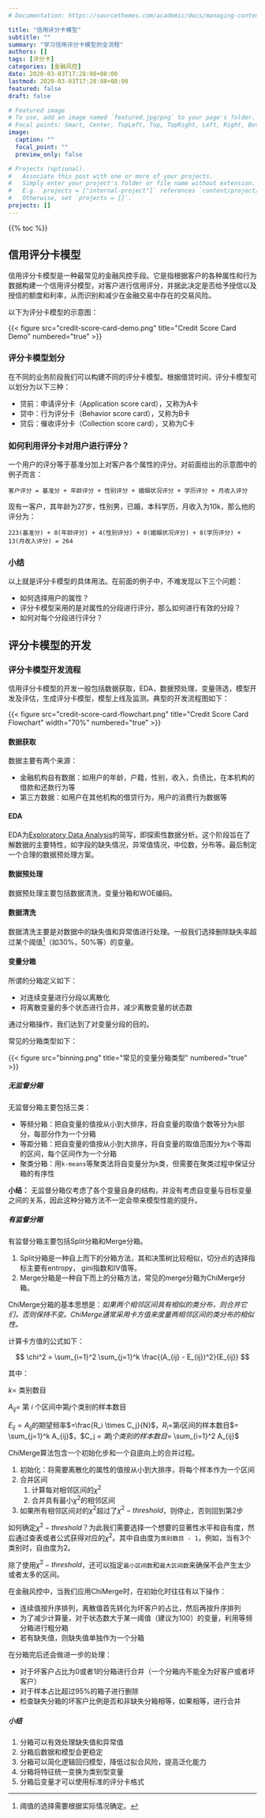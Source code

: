 ```yaml
---
# Documentation: https://sourcethemes.com/academic/docs/managing-content/

title: "信用评分卡模型"
subtitle: ""
summary: "学习信用评分卡模型的全流程"
authors: []
tags: [评分卡]
categories: [金融风控]
date: 2020-03-03T17:28:08+08:00
lastmod: 2020-03-03T17:28:08+08:00
featured: false
draft: false

# Featured image
# To use, add an image named `featured.jpg/png` to your page's folder.
# Focal points: Smart, Center, TopLeft, Top, TopRight, Left, Right, BottomLeft, Bottom, BottomRight.
image:
  caption: ""
  focal_point: ""
  preview_only: false

# Projects (optional).
#   Associate this post with one or more of your projects.
#   Simply enter your project's folder or file name without extension.
#   E.g. `projects = ["internal-project"]` references `content/project/deep-learning/index.md`.
#   Otherwise, set `projects = []`.
projects: []
---
```

{{% toc %}}

## 信用评分卡模型

信用评分卡模型是一种最常见的金融风控手段。它是指根据客户的各种属性和行为数据构建一个信用评分模型，对客户进行信用评分，并据此决定是否给予授信以及授信的额度和利率，从而识别和减少在金融交易中存在的交易风险。

以下为评分卡模型的示意图：

{{< figure src="credit-score-card-demo.png" title="Credit Score Card Demo" numbered="true" >}}


### 评分卡模型划分

在不同的业务阶段我们可以构建不同的评分卡模型。根据借贷时间，评分卡模型可以划分为以下三种：

- 贷前：申请评分卡（Application score card），又称为A卡
- 贷中：行为评分卡（Behavior score card），又称为B卡
- 贷后：催收评分卡（Collection score card），又称为C卡

### 如何利用评分卡对用户进行评分？

一个用户的评分等于基准分加上对客户各个属性的评分。对前面给出的示意图中的例子而言：

```
客户评分 = 基准分 + 年龄评分 + 性别评分 + 婚姻状况评分 + 学历评分 + 月收入评分
```

现有一客户，其年龄为27岁，性别男，已婚，本科学历，月收入为10k，那么他的评分为：

```
223(基准分) + 8(年龄评分) + 4(性别评分) + 8(婚姻状况评分) + 8(学历评分) + 13(月收入评分) = 264
```

### 小结

以上就是评分卡模型的具体用法。在前面的例子中，不难发现以下三个问题：

- 如何选择用户的属性？
- 评分卡模型采用的是对属性的分段进行评分，那么如何进行有效的分段？
- 如何对每个分段进行评分？

## 评分卡模型的开发

### 评分卡模型开发流程

信用评分卡模型的开发一般包括数据获取，EDA，数据预处理，变量筛选，模型开发及评估，生成评分卡模型，模型上线及监测。典型的开发流程图如下：

{{< figure src="credit-score-card-flowchart.png" title="Credit Score Card Flowchart" width="70%" numbered="true" >}}

#### 数据获取

数据主要有两个来源：

- 金融机构自有数据：如用户的年龄，户籍，性别，收入，负债比，在本机构的借款和还款行为等
- 第三方数据：如用户在其他机构的借贷行为，用户的消费行为数据等

#### EDA

EDA为[Exploratory Data Analysis](https://en.wikipedia.org/wiki/Exploratory_data_analysis)的简写，即探索性数据分析。这个阶段旨在了解数据的主要特性，如字段的缺失情况，异常值情况，中位数，分布等。最后制定一个合理的数据预处理方案。

#### 数据预处理

数据预处理主要包括数据清洗，变量分箱和WOE编码。

#### 数据清洗

数据清洗主要是对数据中的缺失值和异常值进行处理。一般我们选择删除缺失率超过某个阈值[^1]（如30%，50%等）的变量。

[^1]: 阈值的选择需要根据实际情况确定。

#### 变量分箱

所谓的分箱定义如下：

- 对连续变量进行分段以离散化
- 将离散变量的多个状态进行合并，减少离散变量的状态数

通过分箱操作，我们达到了对变量分段的目的。

常见的分箱类型如下：

{{< figure src="binning.png" title="常见的变量分箱类型" numbered="true" >}}

##### 无监督分箱

无监督分箱主要包括三类：

- 等频分箱：把自变量的值按从小到大排序，将自变量的取值个数等分为`k`部分，每部分作为一个分箱
- 等距分箱：把自变量的值按从小到大排序，将自变量的取值范围分为`k`个等距的区间，每个区间作为一个分箱
- 聚类分箱：用`k-means`等聚类法将自变量分为`k`类，但需要在聚类过程中保证分箱的有序性

**小结：** 无监督分箱仅考虑了各个变量自身的结构，并没有考虑自变量与目标变量之间的关系，因此这种分箱方法不一定会带来模型性能的提升。

##### 有监督分箱

有监督分箱主要包括Split分箱和Merge分箱。

1. Split分箱是一种自上而下的分箱方法，其和决策树比较相似，切分点的选择指标主要有entropy， gini指数和IV值等。
2. Merge分箱是一种自下而上的分箱方法，常见的merge分箱为ChiMerge分箱。

ChiMerge分箱的基本思想是：*如果两个相邻区间具有相似的类分布，则合并它们，否则保持不变。ChiMerge通常采用卡方值来度量两相邻区间的类分布的相似性。*

计算卡方值的公式如下：

$$
\chi^2 = \sum_{i=1}^2 \sum_{j=1}^k \frac{(A_{ij} - E_{ij})^2}{E_{ij}}
$$

其中：

$k =$ 类别数目

$A_{ij} =$ 第 $i$ 个区间中第$j$个类别的样本数目

$E_{ij} = A_{ij}$的期望频率$=\frac{R_i \times C_j}{N}$，$R_i =$第$i$区间的样本数目$= \sum_{j=1}^k A_{ij}$，$C_j = $第$j$个类别的样本数目$= \sum_{i=1}^2 A_{ij}$

ChiMerge算法包含一个初始化步和一个自底向上的合并过程。

1. 初始化：将需要离散化的属性的值按从小到大排序，将每个样本作为一个区间
2. 合并区间
    1. 计算每对相邻区间的$\chi^2$
    2. 合并具有最小$\chi^2$的相邻区间
3. 如果所有相邻区间对的$\chi^2$超过了$\chi^2-threshold$，则停止，否则回到第2步

如何确定$\chi^2-threshold$？为此我们需要选择一个想要的显著性水平和自有度，然后通过查表或者公式获得对应的$\chi^2$。其中自由度为`类别数目 - 1`，例如，当有3个类别时，自由度为2。

除了使用$\chi^2-threshold$，还可以指定`最小区间数`和`最大区间数`来确保不会产生太少或者太多的区间。

在金融风控中，当我们应用ChiMerge时，在初始化时往往有以下操作：

- 连续值按升序排列，离散值首先转化为坏客户的占比，然后再按升序排列
- 为了减少计算量，对于状态数大于某一阈值（建议为100）的变量，利用等频分箱进行粗分箱
- 若有缺失值，则缺失值单独作为一个分箱

在分箱完后还会做进一步的处理：

- 对于坏客户占比为0或者1的分箱进行合并（一个分箱内不能全为好客户或者坏客户）
- 对于样本占比超过95%的箱子进行删除
- 检查缺失分箱的坏客户比例是否和非缺失分箱相等，如果相等，进行合并

##### 小结

1. 分箱可以有效处理缺失值和异常值
2. 分箱后数据和模型会更稳定
3. 分箱可以简化逻辑回归模型，降低过拟合风险，提高泛化能力
4. 分箱将特征统一变换为类别型变量
5. 分箱后变量才可以使用标准的评分卡格式